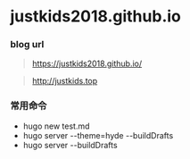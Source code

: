 # justkids2018.github.io



### blog  url
> https://justkids2018.github.io/

>http://justkids.top



### 常用命令

* hugo new  test.md
* hugo server --theme=hyde --buildDrafts
* hugo server  --buildDrafts